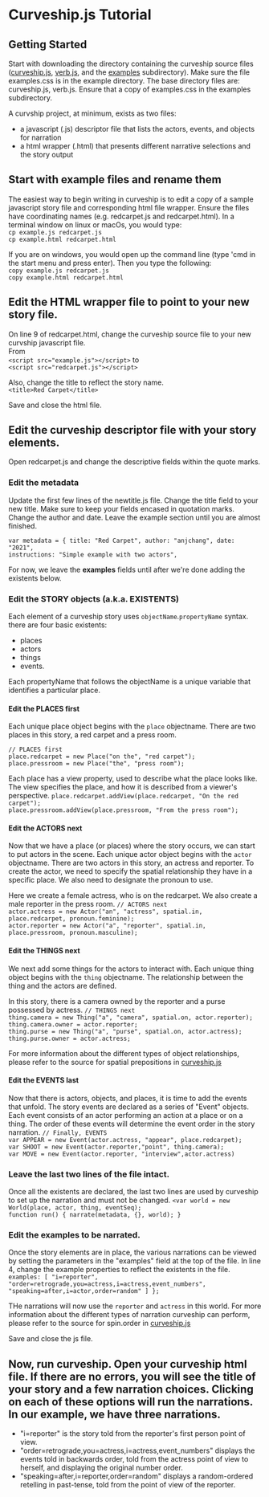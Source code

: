 # Curveship.js Tutorial

## Getting Started
Start with downloading the directory containing the curveship source files ([curveship.js](../curveship.js), [verb.js](../verb.js),  and the [examples](../examples/) subdirectory). Make sure the file examples.css is in the example directory.
The base directory files are: curveship.js, verb.js. Ensure that a copy of examples.css in the examples subdirectory.

A curvship project, at minimum, exists as two files:
*  a javascript (.js) descriptor file that lists the actors, events, and objects for narration
*  a html wrapper (.html) that presents different narrative selections and the story output

## Start with example files and rename them
The easiest way to begin writing in curveship is to edit a copy of a sample javascript story file and corresponding html file wrapper. 
Ensure the files have coordinating names (e.g. redcarpet.js and redcarpet.html).  In a terminal window on linux or macOs, you would type:
<br>`cp example.js redcarpet.js`
<br>`cp example.html redcarpet.html`

If you are on windows, you would open up the command line (type 'cmd in the start menu and press enter). Then you type the following:
<br>`copy example.js redcarpet.js`
<br>`copy example.html redcarpet.html`

## Edit the HTML wrapper file to point to your new story file.
 On line 9 of redcarpet.html, change the curveship source file to your new curvship javascript file. <br>
 From<br>
`<script src="example.js"></script>`
to<br>
`<script src="redcarpet.js"></script>`

Also, change the title to reflect the story name.<br>
`<title>Red Carpet</title>`

Save and close the html file. 

## Edit the curveship descriptor file with your story elements.
Open redcarpet.js and change the descriptive fields within the quote marks. 

### Edit the metadata
Update the first few lines of the newtitle.js file.
Change the title field to your new title. Make sure to keep your fields encased in quotation marks.
Change the author and date.
Leave the example section until you are almost finished.

`var metadata = { title: "Red Carpet", author: "anjchang", date: "2021",`<br>
`instructions: "Simple example with two actors",`

For now, we leave the <b>examples</b> fields until after we're done adding the existents below.

### Edit the STORY objects (a.k.a. EXISTENTS)
Each element of a curveship story uses `objectName`.`propertyName` syntax. there are four basic existents:
* places
* actors
* things
* events.

Each propertyName that follows the objectName is a unique variable that identifies a particular place.

#### Edit the PLACES first
Each unique place object begins with the `place` objectname.  There are two places in this story, a red carpet and a press room.

`// PLACES first`<br>
`place.redcarpet = new Place("on the", "red carpet");`<br>
`place.pressroom = new Place("the", "press room");`<br>

Each place has a view property, used to describe what the place looks like. The view specifies the place, and how it is described from a viewer's perspective.
`place.redcarpet.addView(place.redcarpet, "On the red carpet");`<br>
`place.pressroom.addView(place.pressroom, "From the press room");`<br>

#### Edit the ACTORS next
Now that we have a place (or places) where the story occurs, we can start to put actors in the scene.
Each unique actor object begins with the `actor` objectname.  There are two actors in this story, an actress and reporter.
To create the actor, we need to specify the spatial relationship they have in a specific place. We also need to designate the pronoun to use.

Here we create a female actress, who is on the redcarpet. We also create a male reporter in the press room.
`// ACTORS next`<br>
`actor.actress = new Actor("an", "actress", spatial.in, place.redcarpet, pronoun.feminine);`<br>
`actor.reporter = new Actor("a", "reporter", spatial.in, place.pressroom, pronoun.masculine);`<br>

#### Edit the THINGS next
We next add some things for the actors to interact with. 
Each unique thing object begins with the `thing` objectname. The relationship between the thing and the actors are defined.

In this story, there is a camera owned by the reporter and a purse possessed by actress.
`// THINGS next`<br>
`thing.camera = new Thing("a", "camera", spatial.on, actor.reporter);`<br>
`thing.camera.owner = actor.reporter;`<br>
`thing.purse = new Thing("a", "purse", spatial.on, actor.actress);`<br>
`thing.purse.owner = actor.actress;`<br>

 For more information about the different types of object relationships, please refer to the source for spatial prepositions in
[curveship.js](../curveship.js)

#### Edit the EVENTS last
Now that there is actors, objects, and places, it is time to add the events that unfold. The story events are declared as a series of "Event" objects.  Each event consists of an actor performing an action at a place or on a thing. The order of these events will determine the event order in the story narration.
`// Finally, EVENTS`<br>
`var APPEAR = new Event(actor.actress, "appear", place.redcarpet);`<br>
`var SHOOT = new Event(actor.reporter,"point", thing.camera);`<br>
`var MOVE = new Event(actor.reporter, "interview",actor.actress)`<br>

### Leave the last two lines of the file intact.
Once all the existents are declared, the last two lines are used by curveship to set up the narration and must not be changed.
`<var world = new World(place, actor, thing, eventSeq);`<br>
`function run() { narrate(metadata, {}, world); }`

### Edit the examples to be narrated.
Once the story elements are in place, the various narrations can be viewed by setting the parameters in the "examples" field at the top of the file.
In line 4, change the example properties to reflect the existents in the file.
`examples: [ "i=reporter",`<br>
`"order=retrograde,you=actress,i=actress,event_numbers",`<br>
`"speaking=after,i=actor,order=random" ] };`<br>

THe narrations will now use the `reporter` and `actress` in this world. For more information about the different types of narration curveship can perform, please refer to the source for spin.order in [curveship.js](../curveship.js)

Save and close the js file.

## Now, run  curveship. Open your curveship html file. If there are no errors, you will see the title of your story and a few narration choices. Clicking on each of these options will run the narrations. In our example, we have three narrations. 
* "i=reporter" is the story told from the reporter's first person point of view.
* "order=retrograde,you=actress,i=actress,event_numbers" displays the events told in backwards order, told from the actress point of view to herself, and displaying the original number order.
* "speaking=after,i=reporter,order=random"  displays a random-ordered retelling in past-tense, told from the point of view of the reporter.
